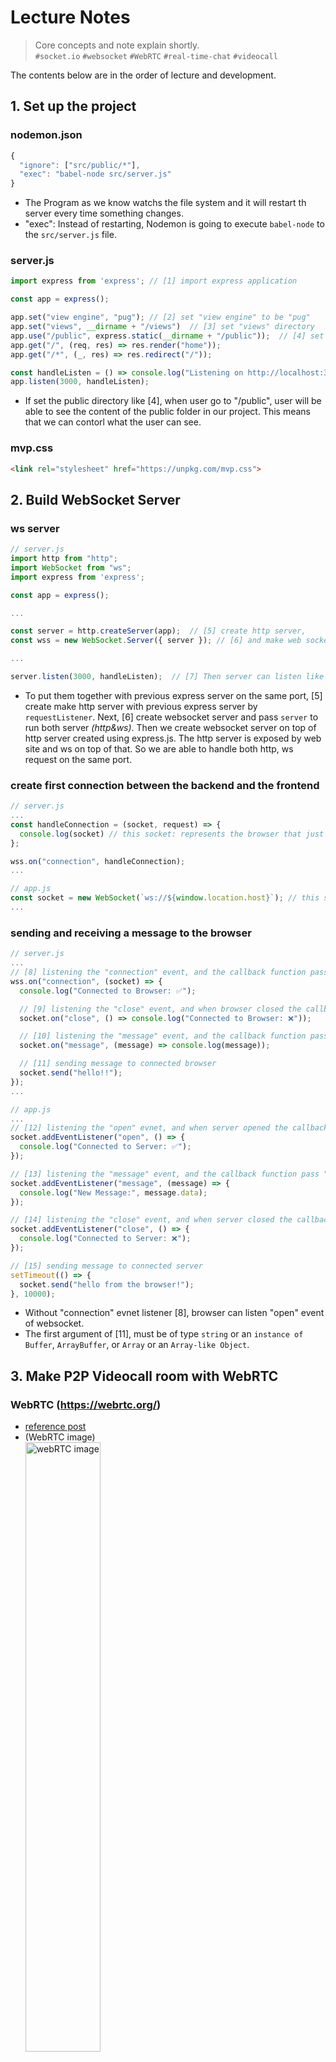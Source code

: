 # Lecture Notes

> Core concepts and note explain shortly.   
> `#socket.io` `#websocket` `#WebRTC` `#real-time-chat` `#videocall`

The contents below are in the order of lecture and development.

## 1. Set up the project
### nodemon.json
```js
{
  "ignore": ["src/public/*"],
  "exec": "babel-node src/server.js"
}
```
- The Program as we know watchs the file system and it will restart th server every time something changes.
- "exec": Instead of restarting, Nodemon is going to execute `babel-node` to the `src/server.js` file.

### server.js
```js
import express from 'express'; // [1] import express application

const app = express();

app.set("view engine", "pug"); // [2] set "view engine" to be "pug"
app.set("views", __dirname + "/views")  // [3] set "views" directory
app.use("/public", express.static(__dirname + "/public"));  // [4] set public directory => for Frontend codes
app.get("/", (req, res) => res.render("home"));
app.get("/*", (_, res) => res.redirect("/"));

const handleListen = () => console.log("Listening on http://localhost:3000");
app.listen(3000, handleListen);
```
- If set the public directory like [4], when user go to "/public", user will be able to see the content of the public folder in our project. This means that we can contorl what the user can see.

### mvp.css
```html
<link rel="stylesheet" href="https://unpkg.com/mvp.css">
```

## 2. Build WebSocket Server
### ws server
```js
// server.js
import http from "http";
import WebSocket from "ws";
import express from 'express';

const app = express();

...

const server = http.createServer(app);  // [5] create http server,
const wss = new WebSocket.Server({ server }); // [6] and make web socket server with `server` by http.

...

server.listen(3000, handleListen);  // [7] Then server can listen like this.
```
- To put them together with previous express server on the same port, [5] create make http server with previous express server by `requestListener`. Next, [6] create websocket server and pass `server` to run both server _(http&ws)_. Then we create websocket server on top of http server created using express.js. The http server is exposed by web site and ws on top of that. So we are able to handle both http, ws request on the same port.

### create first connection between the backend and the frontend
```js
// server.js
...
const handleConnection = (socket, request) => {
  console.log(socket) // this socket: represents the browser that just connected
};

wss.on("connection", handleConnection);
...
```
```js
// app.js
const socket = new WebSocket(`ws://${window.location.host}`); // this socket: represents a connection to the server
...
```

### sending and receiving a message to the browser
```js
// server.js
...
// [8] listening the "connection" event, and the callback function pass "socket".
wss.on("connection", (socket) => {
  console.log("Connected to Browser: ✅");

  // [9] listening the "close" event, and when browser closed the callback function run
  socket.on("close", () => console.log("Connected to Browser: ❌"));

  // [10] listening the "message" event, and the callback function pass "message" just recieved
  socket.on("message", (message) => console.log(message));

  // [11] sending message to connected browser
  socket.send("hello!!");
});
...
```
```js
// app.js
...
// [12] listening the "open" evnet, and when server opened the callback function run
socket.addEventListener("open", () => {
  console.log("Connected to Server: ✅");
});

// [13] listening the "message" event, and the callback function pass "message" just recieved
socket.addEventListener("message", (message) => {
  console.log("New Message:", message.data);
});

// [14] listening the "close" event, and when server closed the callback function run
socket.addEventListener("close", () => {
  console.log("Connected to Server: ❌");
});

// [15] sending message to connected server
setTimeout(() => {
  socket.send("hello from the browser!");
}, 10000);
```
- Without "connection" evnet listener [8], browser can listen "open" event of websocket.
- The first argument of [11], must be of type `string` or an `instance of Buffer`, `ArrayBuffer`, or `Array` or an `Array-like Object`.

## 3. Make P2P Videocall room with WebRTC
### WebRTC (https://webrtc.org/)
- [reference post](https://juneyr.dev/webrtc-basics) 
- (WebRTC image)   
<img src="./__webRTC.png" alt="webRTC image" width="50%" height="50%"></img>


### get camera and audio of user in the room

```js
// app.js
async function getCameras() {
  try {
    const devices = await navigator.mediaDevices.enumerateDevuces();
    const cameras = devices.filter((device) => device.kind === "videoinput");
    ...
  } catch (e) {
    ...
  }
}

async function getMedia(deviceId) {
  ...
  try {
    myStream = await navigator.mediaDevices.getUserMedia(
      deviceId ? cameraConstraint : initialConstraint
    );
    ...
  } catch (e) {
    ...
  }
}
```
- Navigator (window.navigator): https://developer.mozilla.org/ko/docs/Web/API/Navigator
- Navigator.mediaDevices: Return the MediaStream object(The MediaDevices singleton object): https://developer.mozilla.org/ko/docs/Web/API/Navigator/mediaDevices
- MediaDevices.enumerateDevices(): Method to obtain an array of information about the media input and output devices available on the system:  https://developer.mozilla.org/ko/docs/Web/API/MediaDevices/enumerateDevices
- MediaDevices.getUserMedia(): https://developer.mozilla.org/ko/docs/Web/API/MediaDevices/getUserMedia
- And, `MediaDevices.enumerateDevices` method return Promise that resolved with a MediaDeviceInfo array describing the devices. Therefore `getCameras` and `getMedia` functions are async function.

### create RTC connection
- This is 1:1 Communication : Peer A (Caller) & Peer B (Callee)
```js
// app.js
async function initCall() {
  await getMedia();
  makeConnection();
}
...
```
- To create a RTC connection in both Browsers(Peers), when both browsers join the room, the browsers run the `initCall` function. And run the `makeConnection` by that function. 
```js
// app.js
let myStream;
let myPeerConnection;
...
function makeConnection() {
  myPeerConnection = new RTCPeerConnection();
  ...
  myStream
    .getTracks()
    .forEach((track) => myPeerConnection.addTrack(track, myStream));
}
```

### socket events for RTC(Real-Time Communication)
```js
// app.js
socket.on("welcome", async () => {
  // These code run on Peer A(Caller)
  // If someone else joined the room, signaling process will be started.
  ...
  socket.emit("offer", offer, roomName);
  ...
});

socket.on("offer", async (offer) => {
  // These code run on Peer B (Callee)
  // Get the offer from Peer A, and then Peer B set the remote description
  ...
  socket.emit("answer", answer, roomName);
  ...
});

socket.on("answer", (answer) => {
  // Finally, Peer A get the anser from Peer B.
  // Peer A set the remote description.
  myPeerConnection.setRemoteDescription(answer);
});
...
```
```js
// app.js
function makeConnection() {
  ...
  // Got ice candidate and send this,
  myPeerConnection.addEventListener("icecandidate", handleIce);
  // Then we are getting the stream from the another peer.
  // And this peer's stream is painted in the video#peersStream
  myPeerConnection.addEventListener("addstream", handleAddStream);
  ...
}

function handleIce(data) {
  socket.emit("ice", data.candidate, roomName);
}

function handleAddStream(data) {
  const peersStream = document.querySelector("#peerFace video");
  peersStream.srcObject = data.stream;
}
```
```js
// server.js
wsServer.on("connection", (socket) => {
  ...
  socket.on("offer", (offer, roomName) => {
    socket.to(roomName).emit("offer", offer);
  });

  socket.on("answer", (answer, roomName) => {
    socket.to(roomName).emit("answer", answer);
  });

  socket.on("ice", (ice, roomName) => {
    socket.to(roomName).emit("ice", ice);
  });
});
```
- If the browser emit the welcome event when someone enter the room, The Caller **create offer and send this** to The Callee → The Callee **get the offer and create&send answer** → The Caller **get the answer** from the Callee → And **exchange ice(Internet Connectivity Establishment) candidate** → Then exchange the each stream peer to peer
- [WebRTC Native APIs](https://webrtc.github.io/webrtc-org/native-code/native-apis/)  
<img src="./__WebRTC_Native_APIs_Diagram.png" alt="WebRTC Natvie APIs - Block Diagram" width="70%" height="70%"></img>
